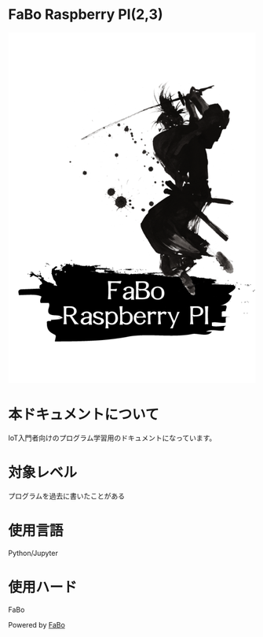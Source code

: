 FaBo Raspberry PI(2,3)
=======

![](/img/title_rasppi.png)

# 本ドキュメントについて

IoT入門者向けのプログラム学習用のドキュメントになっています。

# 対象レベル

プログラムを過去に書いたことがある

# 使用言語

Python/Jupyter

# 使用ハード

FaBo


Powered by [FaBo](http://www.fabo.io)